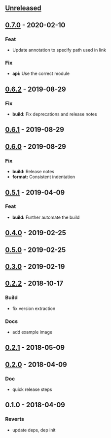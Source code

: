 <a name="unreleased"></a>
## [Unreleased]


<a name="0.7.0"></a>
## [0.7.0] - 2020-02-10
### Feat
- Update annotation to specify path used in link

### Fix
- **api:** Use the correct module


<a name="0.6.2"></a>
## [0.6.2] - 2019-08-29
### Fix
- **build:** Fix deprecations and release notes


<a name="0.6.1"></a>
## [0.6.1] - 2019-08-29

<a name="0.6.0"></a>
## [0.6.0] - 2019-08-29
### Fix
- **build:** Release notes
- **format:** Consistent indentation


<a name="0.5.1"></a>
## [0.5.1] - 2019-04-09
### Feat
- **build:** Further automate the build


<a name="0.4.0"></a>
## [0.4.0] - 2019-02-25

<a name="0.5.0"></a>
## [0.5.0] - 2019-02-25

<a name="0.3.0"></a>
## [0.3.0] - 2019-02-19

<a name="0.2.2"></a>
## [0.2.2] - 2018-10-17
### Build
- fix version extraction

### Docs
- add example image


<a name="0.2.1"></a>
## [0.2.1] - 2018-05-09

<a name="0.2.0"></a>
## [0.2.0] - 2018-04-09
### Doc
- quick release steps


<a name="0.1.0"></a>
## 0.1.0 - 2018-04-09
### Reverts
- update deps, dep init


[Unreleased]: https://github.com/Banno/kube-ingress-index/compare/0.7.0...HEAD
[0.7.0]: https://github.com/Banno/kube-ingress-index/compare/0.6.2...0.7.0
[0.6.2]: https://github.com/Banno/kube-ingress-index/compare/0.6.1...0.6.2
[0.6.1]: https://github.com/Banno/kube-ingress-index/compare/0.6.0...0.6.1
[0.6.0]: https://github.com/Banno/kube-ingress-index/compare/0.5.1...0.6.0
[0.5.1]: https://github.com/Banno/kube-ingress-index/compare/0.4.0...0.5.1
[0.4.0]: https://github.com/Banno/kube-ingress-index/compare/0.5.0...0.4.0
[0.5.0]: https://github.com/Banno/kube-ingress-index/compare/0.3.0...0.5.0
[0.3.0]: https://github.com/Banno/kube-ingress-index/compare/0.2.2...0.3.0
[0.2.2]: https://github.com/Banno/kube-ingress-index/compare/0.2.1...0.2.2
[0.2.1]: https://github.com/Banno/kube-ingress-index/compare/0.2.0...0.2.1
[0.2.0]: https://github.com/Banno/kube-ingress-index/compare/0.1.0...0.2.0
